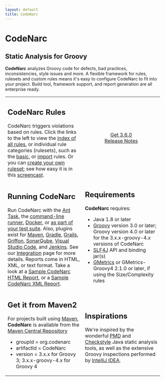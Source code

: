```yaml
---
layout: default
title: CodeNarc
---  
```


# CodeNarc

## Static Analysis for Groovy

**CodeNarc** analyzes Groovy code for defects, bad practices, inconsistencies, style issues
and more. A flexible framework for rules, rulesets and custom rules means it's easy to configure CodeNarc
to fit into your project. Build tool, framework support, and report generation are all enterprise ready.

<table>
<tr>
    <td width="50%" class="section">
          <h2>CodeNarc Rules</h2>
          CodeNarc triggers violations based on rules. Click the links to the left to view the
          <a href="codenarc-rule-index.html">index of all rules</a>, or individual rule categories (rulesets), such as
          the <a href="codenarc-rules-basic.html">basic</a>, or <a href="codenarc-rules-imports.html">import</a>
          rules. Or you can <a href="codenarc-creating-ruleset.html">create your own ruleset</a>;
          see how easy it is in this <a href="http://www.youtube.com/watch?v=ZPu8FaZZwRw">screencast</a>.
     </td>
    <td valign="middle" align="middle" style="margin:auto; vertical-align:middle">
        <div>
            <a class="getitbutton" href="https://github.com/CodeNarc/CodeNarc/releases">
                Get 3.6.0
            </a>
        </div>
        <div>
            <a href="https://github.com/CodeNarc/CodeNarc/blob/master/CHANGELOG.md">Release Notes</a>
        </div>
    </td>
</tr>
<tr>
     <td class="section">
        <h2>Running CodeNarc</h2>
         Run CodeNarc with the <a href="codenarc-ant-task.html">Ant Task</a>,
         the <a href="codenarc-command-line.html">command-line runner</a>, 
         <a href="codenarc-docker.html">Docker</a>, or
         <a href="codenarc-run-as-a-test.html">as part of your test suite</a>.
            Also,  plugins exist for <a href="codenarc-other-tools-frameworks.html">Maven</a>,
           <a href="codenarc-other-tools-frameworks.html">Gradle</a>, <a href="codenarc-other-tools-frameworks.html">Grails</a>,
           <a href="codenarc-other-tools-frameworks.html">Griffon</a>,
           <a href="codenarc-other-tools-frameworks.html">SonarQube</a>,
           <a href="codenarc-other-tools-frameworks.html">Visual Studio Code</a>,
           and <a href="codenarc-other-tools-frameworks.html">Jenkins</a>. See our
            <a href="codenarc-other-tools-frameworks.html">Integration</a> page for more details.
           Reports come in HTML, XML, or text format.  Take a look at a
           <a href="SampleCodeNarcHtmlReport.html">Sample CodeNarc HTML Report</a>,
           or a <a href="./SampleCodeNarcXmlReport.xml">Sample CodeNarc XML Report</a>.
     </td>
     <td class="section">
         <h2>Requirements</h2>
         <strong>CodeNarc</strong> requires:
         <ul>
              <li>Java 1.8 or later</li>
              <li><a href="http://groovy-lang.org/">Groovy</a> version 3.0 or later; Groovy version 4.0 or later for the 3.x.x-groovy-4.x versions of CodeNarc</li>
              <li><a href="https://www.slf4j.org/">SLF4J</a> API and binding jar(s)</li>
              <li><a href="https://dx42.github.io/gmetrics/">GMetrics</a> or GMetrics-Groovy4 2.1.0 or later, if using the Size/Complexity rules</li>
         </ul>
     </td>
</tr>
<tr>
     <td class="section">
          <h2>Get it from Maven2</h2>
           For projects built using <a href="http://maven.apache.org/">Maven</a>, <strong>CodeNarc</strong> is available
           from the
               <a href="https://repo1.maven.org/maven2/org/codenarc/CodeNarc/">Maven Central Repository</a>
                <ul>
                     <li>groupId = org.codenarc</li>
                     <li>artifactId = CodeNarc</li>
                     <li>version = 3.x.x for Groovy 3; 3.x.x-groovy-4.x for Groovy 4</li>
                </ul>
     </td>
     <td class="section">
         <h2>Inspirations</h2>
         We're inspired by the wonderful <a href="https://pmd.github.io/">PMD</a>
        and <a href="http://checkstyle.sourceforge.net/">Checkstyle</a> Java static analysis tools, as well
        as the extensive Groovy inspections performed by <a href="http://www.jetbrains.com/idea/">IntelliJ IDEA</a>.
     </td>
</tr>
</table>
